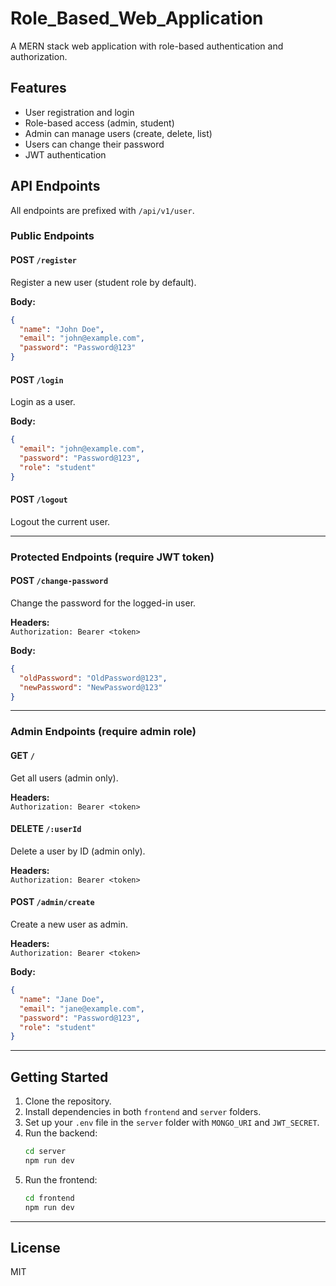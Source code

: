 # Role_Based_Web_Application

A MERN stack web application with role-based authentication and authorization.

## Features

- User registration and login
- Role-based access (admin, student)
- Admin can manage users (create, delete, list)
- Users can change their password
- JWT authentication

## API Endpoints

All endpoints are prefixed with `/api/v1/user`.

### Public Endpoints

#### POST `/register`
Register a new user (student role by default).

**Body:**
```json
{
  "name": "John Doe",
  "email": "john@example.com",
  "password": "Password@123"
}
```

#### POST `/login`
Login as a user.

**Body:**
```json
{
  "email": "john@example.com",
  "password": "Password@123",
  "role": "student"
}
```

#### POST `/logout`
Logout the current user.

---

### Protected Endpoints (require JWT token)

#### POST `/change-password`
Change the password for the logged-in user.

**Headers:**  
`Authorization: Bearer <token>`

**Body:**
```json
{
  "oldPassword": "OldPassword@123",
  "newPassword": "NewPassword@123"
}
```

---

### Admin Endpoints (require admin role)

#### GET `/`
Get all users (admin only).

**Headers:**  
`Authorization: Bearer <token>`

#### DELETE `/:userId`
Delete a user by ID (admin only).

**Headers:**  
`Authorization: Bearer <token>`

#### POST `/admin/create`
Create a new user as admin.

**Headers:**  
`Authorization: Bearer <token>`

**Body:**
```json
{
  "name": "Jane Doe",
  "email": "jane@example.com",
  "password": "Password@123",
  "role": "student"
}
```

---

## Getting Started

1. Clone the repository.
2. Install dependencies in both `frontend` and `server` folders.
3. Set up your `.env` file in the `server` folder with `MONGO_URI` and `JWT_SECRET`.
4. Run the backend:  
   ```sh
   cd server
   npm run dev
   ```
5. Run the frontend:  
   ```sh
   cd frontend
   npm run dev
   ```

---

## License

MIT